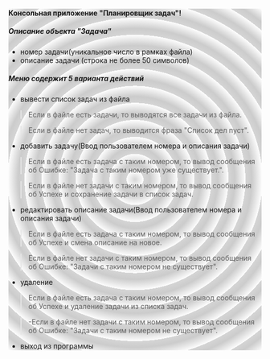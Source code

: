 <div style="background: repeating-radial-gradient(circle at 50% 50%, #3333 4%, #4444 7%, transparent 12%);">

#### Консольная приложение "Планировщик задач"!

##### Описание объекта "Задача"

* номер задачи(уникальное число в рамках файла)
* описание задачи (строка не более 50 символов)

##### Меню содержит 5 варианта действий
* вывести список задач из файла

>Если в файле есть задачи, то выводятся все задачи из файла.

>Если в файле нет задач, то выводится фраза "Список дел пуст".

* добавить задачу(Ввод пользователем номера и описания задачи)

>Если в файле есть задача с таким номером, то вывод сообщения об Ошибке:
>"Задача с таким номером уже существует.".

>Если в файле нет задачи с таким номером, то вывод сообщения об Успехе
>и сохранение задачи в список задач.

* редактировать описание задачи(Ввод пользователем номера и описания задачи)

>Если в файле есть задача с таким номером, то вывод сообщения об Успехе
>и смена описание на новое.

>Если в файле нет задачи с таким номером, то вывод сообщения об Ошибке:
>"Задачи с таким номером не существует".

* удаление
>Если в файле есть задача с таким номером, то вывод сообщения об Успехе
>и удаление задачи из списка задач.

>-Если в файле нет задачи с таким номером, то вывод сообщения об Ошибке:
>"Задачи с таким номером не существует".

* выход из программы

</div>